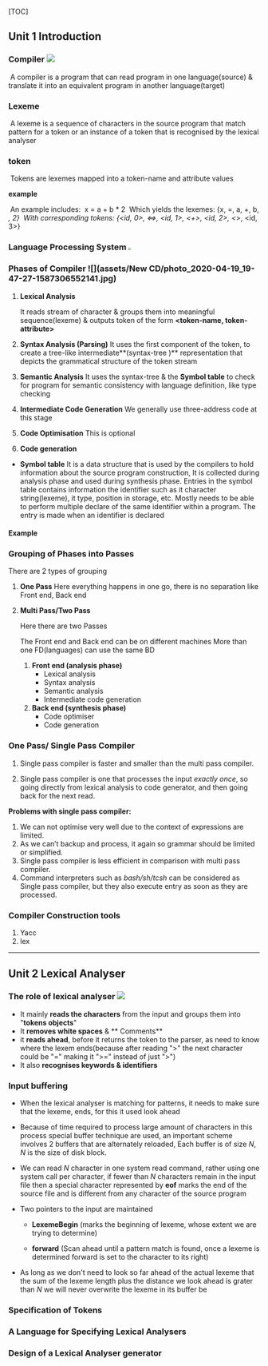 [TOC]



## Unit 1 Introduction

### Compiler <img src="https://www.dropbox.com/s/p8mg0bbl82kdkp7/photo_2020-04-19_19-47-27-1587306552141.jpg?dl=1" style="max-width:100%">

​	A compiler is a program that can read program in one language(source) & translate it into an equivalent program in another language(target)

### Lexeme

​	A lexeme is a sequence of characters in the source program that match pattern for a token or an instance of a token that is recognised by the  lexical analyser

### token

​	Tokens are lexemes mapped into a token-name and attribute values

**example** 

​		An example includes:
​		x = a + b * 2
​				Which yields the lexemes: {x, =, a, +, b, *, 2}
​				With corresponding tokens: {<id, 0>, <=>, <id, 1>, <+>, <id, 2>, <*>, <id, 3>}

### Language Processing System <img src="https://4.bp.blogspot.com/-I3wjDWoICmQ/VshOBzea_5I/AAAAAAAAAn4/bBR8IyC-R5k/s1600/language%2Bprocessing%2Bsystem.png" style="zoom: 33%;" />

### Phases of Compiler ![](assets/New CD/photo_2020-04-19_19-47-27-1587306552141.jpg)

1. **Lexical Analysis**

	It reads stream of character & groups them into meaningful sequence(lexeme) & outputs token of the form  **<token-name, token-attribute>**  

2. **Syntax Analysis (Parsing)**
	It uses the first component of the token, to create  a tree-like intermediate**(syntax-tree )** representation that depicts the grammatical structure of the token stream

3. **Semantic Analysis**
	It uses the syntax-tree & the **Symbol table** to check for program for semantic consistency with language definition, like type checking

4. **Intermediate Code Generation**
	We generally use three-address code at this stage

5. **Code Optimisation**
	This is optional

6. **Code generation**

* **Symbol table**
	It is a data structure that is used by the compilers to hold information about the source program construction, It is collected during analysis phase and used during synthesis phase. Entries in the symbol table contains information the identifier such as it character string(lexeme), it type, position in storage, etc. Mostly needs to be able to perform multiple declare of the same identifier within a program. The entry is made when an identifier is declared

#### Example ![]()

### Grouping of Phases into Passes 

There are 2 types of grouping

1. **One Pass**
	Here everything happens in one go, there is no separation like Front end, Back end 

2. **Multi Pass/Two Pass**

	Here there are two Passes 

	The Front end and Back end can be on different machines
	More than one FD(languages) can use the same BD

	1. **Front end (analysis phase)**
		- Lexical analysis
		- Syntax analysis
		- Semantic analysis
		- Intermediate code generation
	2. **Back end (synthesis phase)**
		- Code optimiser
		- Code generation

### One Pass/ Single Pass Compiler

1. Single pass compiler is faster and smaller than the multi pass compiler.

2. Single pass compiler is one that processes the input *exactly once*, so going directly from lexical analysis to code generator, and then going back for the next read.

	

**Problems with single pass compiler:**

1. We can not optimise very well due to the context of expressions are limited.
2. As we can’t backup and process, it again so grammar should be limited or simplified.
3. Single pass compiler is less efficient in comparison with multi pass compiler.
4. Command interpreters such as *bash/sh/tcsh* can be considered as Single pass compiler, but they also execute entry as soon as they are processed.

### Compiler Construction tools

1. Yacc
2. lex

---

## Unit 2 Lexical Analyser 

### The role of lexical analyser <img src="https://www.dropbox.com/s/9ps4ghs4h06rj27/photo_2020-04-19_19-36-20.jpg?dl=1" style="max-width:100%">

- It mainly **reads the characters** from the input and groups them into "**tokens objects**"
- It **removes white spaces**  & ** Comments**
- it **reads ahead**, before it returns the token to the parser, as need to know where the lexem ends(because after reading ">" the next character could be "=" making it ">=" instead of just ">")
- It also **recognises keywords & identifiers** 

### Input buffering 

- When the lexical analyser is matching for patterns, it needs to make sure that the lexeme, ends, for this it used look ahead

- Because of time required to process large amount of characters in this process special buffer technique are used, an important scheme involves 2 buffers that are alternately reloaded, Each buffer is of size *N*, *N* is the size of disk block.

- We can read *N* character in one system read  command, rather using one system call  per character, if fewer than *N* characters remain in the input file then a special character represented by **eof** marks the end of the source file and is different from any character of the source program

- Two pointers to the input are maintained 

	- **LexemeBegin** (marks the beginning of lexeme, whose extent we are trying to determine)

	- **forward** (Scan ahead until a pattern match is found, once a lexeme is determined forward is set to the character to its right)

- As long as we don't need to look so far ahead of the actual lexeme that the sum of the lexeme length plus the distance we look ahead is grater than *N* we will never overwrite the lexeme in its buffer be 

### Specification of Tokens

### A Language for Specifying Lexical Analysers

### Design of a Lexical Analyser generator